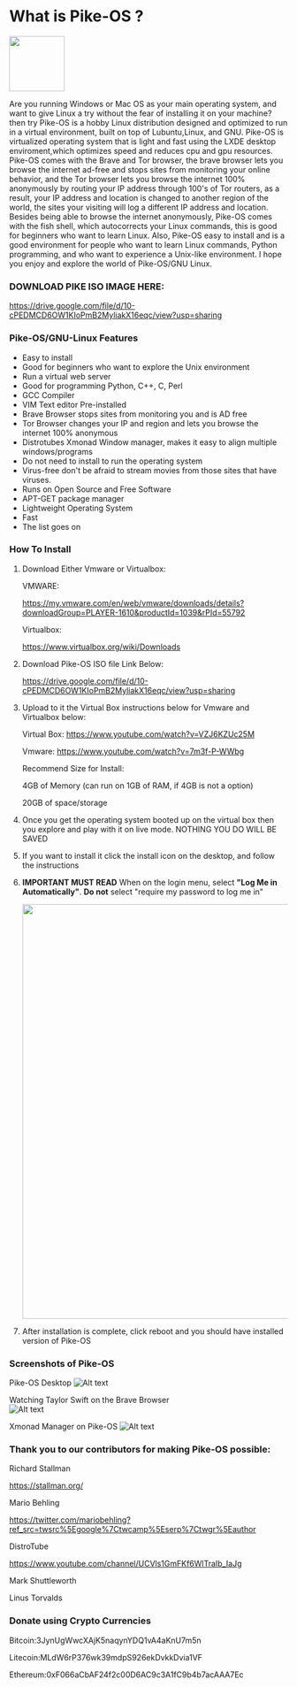 # **What is Pike-OS ?**

<img src="https://raw.githubusercontent.com/selvadurai/Pike-OS/main/src/assets/menu.png" width="100" height="100">

Are you running Windows or Mac OS as your main operating system, and want to give Linux a try without the fear of installing it on your machine? then try Pike-OS is a hobby Linux distribution designed and optimized to run in a virtual environment, built on top of Lubuntu,Linux, and GNU. Pike-OS is virtualized operating system that is light and fast using the LXDE desktop enviroment,which optimizes speed and reduces cpu and gpu resources. Pike-OS comes with the Brave and Tor browser, the brave browser lets you browse the internet ad-free and stops sites from monitoring your online behavior, and the Tor browser lets you browse the internet 100% anonymously by routing your IP address through 100's of Tor routers, as a result, your IP address and location is changed to another region of the world, the sites your visiting will log a different IP address and location. Besides being able to browse the internet anonymously, Pike-OS comes with the fish shell, which autocorrects your Linux commands, this is good for beginners who want to learn Linux. Also, Pike-OS easy to install and is a good environment for people who want to learn Linux commands, Python programming, and who want to experience a Unix-like environment. I hope you enjoy and explore the world of Pike-OS/GNU Linux. 

### DOWNLOAD PIKE ISO IMAGE HERE: 

https://drive.google.com/file/d/10-cPEDMCD6OW1KIoPmB2MyliakX16eqc/view?usp=sharing


### Pike-OS/GNU-Linux Features

- Easy to install
- Good for beginners who want to explore the Unix environment
- Run a virtual web server
- Good for programming Python, C++, C, Perl
- GCC Compiler 
- VIM Text editor Pre-installed 
- Brave Browser stops sites from monitoring you and is AD free
- Tor Browser changes your IP and region and lets you browse the internet 100% anonymous 
- Distrotubes Xmonad Window manager, makes it easy to align multiple windows/programs
- Do not need to install to run the operating system
- Virus-free don't be afraid to stream movies from those sites that have viruses. 
- Runs on Open Source and Free Software
- APT-GET package manager
- Lightweight Operating System
- Fast
- The list goes on

### How To Install

1. Download Either Vmware or Virtualbox:

    VMWARE:
   
    https://my.vmware.com/en/web/vmware/downloads/details?downloadGroup=PLAYER-1610&productId=1039&rPId=55792

    Virtualbox:
   
    https://www.virtualbox.org/wiki/Downloads
   
2.  Download Pike-OS ISO file Link Below: 

    https://drive.google.com/file/d/10-cPEDMCD6OW1KIoPmB2MyliakX16eqc/view?usp=sharing

 
3.   Upload to it the Virtual Box instructions below for Vmware and Virtualbox below: 

     Virtual Box:
     https://www.youtube.com/watch?v=VZJ6KZUc25M
     
     Vmware: 
     https://www.youtube.com/watch?v=7m3f-P-WWbg
     
     Recommend Size for Install:
     
      4GB of Memory (can run on 1GB of RAM, if 4GB is not a option) 

      20GB of space/storage 
      
     

4.   Once you get the operating system booted up on the virtual box then you explore and play with it on live mode. NOTHING YOU DO WILL BE SAVED

5.  If you want to install it click the install icon on the desktop, and follow the instructions  

6.  **IMPORTANT MUST READ** When on the login menu, select **"Log Me in Automatically"**. **Do not** select "require my password to log me in" 
     
     <img src="https://raw.githubusercontent.com/selvadurai/Pike-OS/main/screenshots/loginHighlight.jpg" width="960" height="750">

7.   After installation is complete, click reboot and you should have installed version of Pike-OS




### Screenshots of Pike-OS

Pike-OS Desktop
![Alt text](https://raw.githubusercontent.com/selvadurai/Pike-OS/main/screenshots/wallpaper.jpg "Highlight login")


Watching Taylor Swift on the Brave Browser     
![Alt text](  https://raw.githubusercontent.com/selvadurai/Pike-OS/main/screenshots/taylorswift.jpg "Highlight login")

Xmonad Manager on Pike-OS
![Alt text]( https://raw.githubusercontent.com/selvadurai/Pike-OS/main/screenshots/xmonad.png "Highlight login")


### Thank you to our contributors for making Pike-OS possible:

Richard Stallman
 
https://stallman.org/

Mario Behling

https://twitter.com/mariobehling?ref_src=twsrc%5Egoogle%7Ctwcamp%5Eserp%7Ctwgr%5Eauthor

DistroTube

https://www.youtube.com/channel/UCVls1GmFKf6WlTraIb_IaJg

Mark Shuttleworth

Linus Torvalds


### Donate using Crypto Currencies

Bitcoin:3JynUgWwcXAjK5naqynYDQ1vA4aKnU7m5n

Litecoin:MLdW6rP376wk39mdpS926ekDvkkDvia1VF

Ethereum:0xF066aCbAF24f2c00D6AC9c3A1fC9b4b7acAAA7Ec



